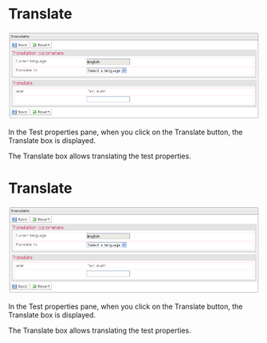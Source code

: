 <!--
author:
    - 'Jérôme Bogaerts'
created_at: '2012-04-12 17:15:39'
updated_at: '2013-03-13 13:38:01'
tags:
    - 'Manage Tests'
-->

Translate
=========

![](../resources/tests-translate.png)

In the Test properties pane, when you click on the Translate button, the Translate box is displayed.

The Translate box allows translating the test properties.

Translate
=========

![](../resources/tests-translate.png)

In the Test properties pane, when you click on the Translate button, the Translate box is displayed.

The Translate box allows translating the test properties.


